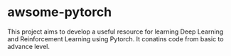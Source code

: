 # awsome-pytorch
This project aims to develop a useful resource for learning Deep Learning and Reinforcement Learning using Pytorch. It conatins code from basic to advance level. 
